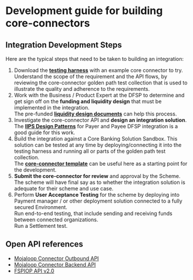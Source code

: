 
# Development guide for building core-connectors
## Integration Development Steps
Here are the typical steps that need to be taken to building an integration:
1. Download the [**testing harness**](CoreConnectorTestingHarness.md) with an example core connector to try.<br>
Understand the scope of the requirement and the API flows, by reviewing the core-connector golden path test collection that is used to illustrate the quality and adherence to the requirements.
2. Work with the Business / Product Expert at the DFSP to determine and get sign off on the **funding and liquidity design** that must be implemented in the integration.<br>
The pre-funded [**liquidity design documents**](LiquidityDesign.md) can help this process.
3. Investigate the core-connector API and **design an integration solution**. <br>
The [**IIPS Design Patterns**](IIPSDesignPatterns.md) for Payer and Payee DFSP integration is a good guide for this work.
4. Build the integration against a Core Banking Solution Sandbox. This solution can be tested at any time by deploying/connecting it into the testing harness and running all or parts of the golden path test collection.<br>
The [**core-connector template**](CoreConnectorTemplate.md) can be useful here as a starting point for the development.<br>
5. **Submit the core-connector for review** and approval by the Scheme. The scheme will have final say as to whether the integration solution is adequate for their scheme and use case.
6. Perform **User Acceptance Testing** for the scheme by deploying into Payment manager / or other deployment solution connected to a fully secured Environment.<br>
Run end-to-end testing, that include sending and receiving funds between connected organizations.<br>
Run a Settlement test.

## Open API references
- [Mojaloop Connector Outbound API](https://github.com/mojaloop/api-snippets/blob/main/docs/sdk-scheme-adapter-outbound-v2_1_0-openapi3-snippets.yaml)
- [Mojaloop Connector Backend API](https://github.com/mojaloop/api-snippets/blob/main/docs/sdk-scheme-adapter-backend-v2_1_0-openapi3-snippets.yaml)
- [FSPIOP API v2.0](https://github.com/mojaloop/api-snippets/blob/main/docs/fspiop-rest-v2.0-openapi3-snippets.yaml)